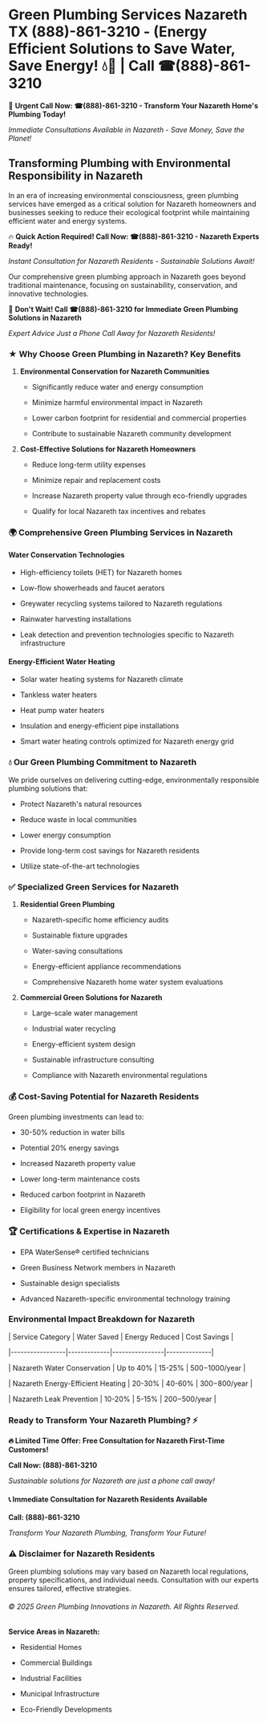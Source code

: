 # Green Plumbing Services Nazareth TX (888)-861-3210 - (Energy Efficient Solutions to Save Water, Save Energy! 💧🌿 | Call ☎(888)-861-3210

🚨 **Urgent Call Now: ☎(888)-861-3210 - Transform Your Nazareth Home's Plumbing Today!**
*Immediate Consultations Available in Nazareth - Save Money, Save the Planet!*

## Transforming Plumbing with Environmental Responsibility in Nazareth

In an era of increasing environmental consciousness, green plumbing services have emerged as a critical solution for Nazareth homeowners and businesses seeking to reduce their ecological footprint while maintaining efficient water and energy systems. 

🔥 **Quick Action Required! Call Now: ☎(888)-861-3210 - Nazareth Experts Ready!**
*Instant Consultation for Nazareth Residents - Sustainable Solutions Await!*

Our comprehensive green plumbing approach in Nazareth goes beyond traditional maintenance, focusing on sustainability, conservation, and innovative technologies.

🚨 **Don't Wait! Call ☎(888)-861-3210 for Immediate Green Plumbing Solutions in Nazareth**
*Expert Advice Just a Phone Call Away for Nazareth Residents!*

### ★ Why Choose Green Plumbing in Nazareth? Key Benefits

1. **Environmental Conservation for Nazareth Communities** 
   - Significantly reduce water and energy consumption
   - Minimize harmful environmental impact in Nazareth
   - Lower carbon footprint for residential and commercial properties
   - Contribute to sustainable Nazareth community development

2. **Cost-Effective Solutions for Nazareth Homeowners** 
   - Reduce long-term utility expenses
   - Minimize repair and replacement costs
   - Increase Nazareth property value through eco-friendly upgrades
   - Qualify for local Nazareth tax incentives and rebates

### 🌍 Comprehensive Green Plumbing Services in Nazareth

#### Water Conservation Technologies
- High-efficiency toilets (HET) for Nazareth homes
- Low-flow showerheads and faucet aerators
- Greywater recycling systems tailored to Nazareth regulations
- Rainwater harvesting installations
- Leak detection and prevention technologies specific to Nazareth infrastructure

#### Energy-Efficient Water Heating
- Solar water heating systems for Nazareth climate
- Tankless water heaters
- Heat pump water heaters
- Insulation and energy-efficient pipe installations
- Smart water heating controls optimized for Nazareth energy grid

### 💧 Our Green Plumbing Commitment to Nazareth

We pride ourselves on delivering cutting-edge, environmentally responsible plumbing solutions that:
- Protect Nazareth's natural resources
- Reduce waste in local communities
- Lower energy consumption
- Provide long-term cost savings for Nazareth residents
- Utilize state-of-the-art technologies

### ✅ Specialized Green Services for Nazareth

1. **Residential Green Plumbing**
   - Nazareth-specific home efficiency audits
   - Sustainable fixture upgrades
   - Water-saving consultations
   - Energy-efficient appliance recommendations
   - Comprehensive Nazareth home water system evaluations

2. **Commercial Green Solutions for Nazareth**
   - Large-scale water management
   - Industrial water recycling
   - Energy-efficient system design
   - Sustainable infrastructure consulting
   - Compliance with Nazareth environmental regulations

### 💰 Cost-Saving Potential for Nazareth Residents

Green plumbing investments can lead to:
- 30-50% reduction in water bills
- Potential 20% energy savings
- Increased Nazareth property value
- Lower long-term maintenance costs
- Reduced carbon footprint in Nazareth
- Eligibility for local green energy incentives

### 🏆 Certifications & Expertise in Nazareth

- EPA WaterSense® certified technicians
- Green Business Network members in Nazareth
- Sustainable design specialists
- Advanced Nazareth-specific environmental technology training

### Environmental Impact Breakdown for Nazareth

| Service Category | Water Saved | Energy Reduced | Cost Savings |
|-----------------|-------------|----------------|--------------|
| Nazareth Water Conservation | Up to 40% | 15-25% | $500-$1000/year |
| Nazareth Energy-Efficient Heating | 20-30% | 40-60% | $300-$800/year |
| Nazareth Leak Prevention | 10-20% | 5-15% | $200-$500/year |

### Ready to Transform Your Nazareth Plumbing? ⚡

**🔥 Limited Time Offer: Free Consultation for Nazareth First-Time Customers!**

**Call Now: (888)-861-3210**
*Sustainable solutions for Nazareth are just a phone call away!*

#### 📞 Immediate Consultation for Nazareth Residents Available

**Call: (888)-861-3210**
*Transform Your Nazareth Plumbing, Transform Your Future!*

### ⚠️ Disclaimer for Nazareth Residents

Green plumbing solutions may vary based on Nazareth local regulations, property specifications, and individual needs. Consultation with our experts ensures tailored, effective strategies.

###### © 2025 Green Plumbing Innovations in Nazareth. All Rights Reserved.

**Service Areas in Nazareth:** 
- Residential Homes
- Commercial Buildings
- Industrial Facilities
- Municipal Infrastructure
- Eco-Friendly Developments
